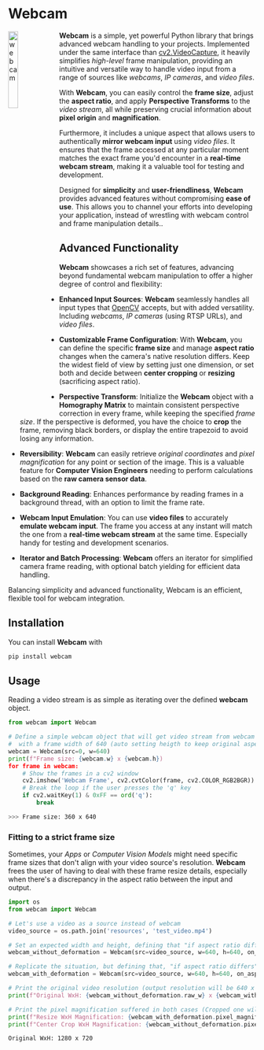 # Webcam
<img alt="webcam" title="webcam" src="https://raw.githubusercontent.com/Eric-Canas/webcam/main/resources/logo.png" width="20%" align="left"> **Webcam** is a simple, yet powerful Python library that brings advanced webcam handling to your projects. Implemented under the same interface than [cv2.VideoCapture](https://docs.opencv.org/3.4/d8/dfe/classcv_1_1VideoCapture.html#a57c0e81e83e60f36c83027dc2a188e80), it heavily simplifies _high-level_ frame manipulation, providing an intuitive and versatile way to handle video input from a range of sources like _webcams_, _IP cameras_, and _video files_.

With **Webcam**, you can easily control the **frame size**, adjust the **aspect ratio**, and apply **Perspective Transforms** to the _video stream_, all while preserving crucial information about **pixel origin** and **magnification**.

Furthermore, it includes a unique aspect that allows users to authentically **mirror webcam input** using _video files_. It ensures that the frame accessed at any particular moment matches the exact frame you'd encounter in a **real-time webcam stream**, making it a valuable tool for testing and development.

Designed for **simplicity** and **user-friendliness**, **Webcam** provides advanced features without compromising **ease of use**. This allows you to channel your efforts into developing your application, instead of wrestling with webcam control and frame manipulation details..

## Advanced Functionality
**Webcam** showcases a rich set of features, advancing beyond fundamental webcam manipulation to offer a higher degree of control and flexibility:

- **Enhanced Input Sources**: **Webcam** seamlessly handles all input types that [OpenCV](https://docs.opencv.org/3.4/d8/dfe/classcv_1_1VideoCapture.html#a949d90b766ba42a6a93fe23a67785951) accepts, but with added versatility. Including _webcams_, _IP cameras_ (using RTSP URLs), and _video files_.

- **Customizable Frame Configuration**: With **Webcam**, you can define the specific **frame size** and manage **aspect ratio** changes when the camera's native resolution differs. Keep the widest field of view by setting just one dimension, or set both and decide between **center cropping** or **resizing** (sacrificing aspect ratio).

- **Perspective Transform**: Initialize the **Webcam** object with a **Homography Matrix** to maintain consistent perspective correction in every frame, while keeping the specified _frame size_.  If the perspective is deformed, you have the choice to **crop** the frame, removing black borders, or display the entire trapezoid to avoid losing any information.

- **Reversibility**: **Webcam** can easily retrieve _original coordinates_ and _pixel magnification_ for any point or section of the image. This is a valuable feature for **Computer Vision Engineers** needing to perform calculations based on the **raw camera sensor data**.

- **Background Reading**: Enhances performance by reading frames in a background thread, with an option to limit the frame rate.

- **Webcam Input Emulation**: You can use **video files** to accurately **emulate webcam input**. The frame you access at any instant will match the one from a **real-time webcam stream** at the same time. Especially handy for testing and development scenarios.

- **Iterator and Batch Processing**: **Webcam** offers an iterator for simplified camera frame reading, with optional batch yielding for efficient data handling.

Balancing simplicity and advanced functionality, Webcam is an efficient, flexible tool for webcam integration.


## Installation

You can install **Webcam** with

```bash
pip install webcam
```

## Usage

Reading a video stream is as simple as iterating over the defined **webcam** object.

```python
from webcam import Webcam

# Define a simple webcam object that will get video stream from webcam (src=0),
#  with a frame width of 640 (auto setting heigth to keep original aspect ratio)
webcam = Webcam(src=0, w=640)
print(f"Frame size: {webcam.w} x {webcam.h})
for frame in webcam:
    # Show the frames in a cv2 window
    cv2.imshow('Webcam Frame', cv2.cvtColor(frame, cv2.COLOR_RGB2BGR))
    # Break the loop if the user presses the 'q' key
    if cv2.waitKey(1) & 0xFF == ord('q'):
        break
```
```bash
>>> Frame size: 360 x 640
```

### Fitting to a strict frame size

Sometimes, your _Apps_ or _Computer Vision Models_ might need specific frame sizes that don't align with your video source's resolution. **Webcam** frees the user of having to deal with these frame resize details, especially when there's a discrepancy in the aspect ratio between the input and output.

```python
import os
from webcam import Webcam

# Let's use a video as a source instead of webcam
video_source = os.path.join('resources', 'test_video.mp4')

# Set an expected width and height, defining that "if aspect ratio differs", center crop the image.
webcam_without_deformation = Webcam(src=video_source, w=640, h=640, on_aspect_ratio_lost='crop')

# Replicate the situation, but defining that, "if aspect ratio differs", resize it, accepting the produced deformation.
webcam_with_deformation = Webcam(src=video_source, w=640, h=640, on_aspect_ratio_lost='resize')

# Print the original video resolution (output resolution will be 640 x 640 as specified)
print(f"Original WxH: {webcam_without_deformation.raw_w} x {webcam_without_deformation.raw_h}\n")

# Print the pixel magnification suffered in both cases (Cropped one will have a higher magnification in the input's largest axis)
print(f"Resize WxH Magnification: {webcam_with_deformation.pixel_magnification_w} x {webcam_with_deformation.pixel_magnification_h}")
print(f"Center Crop WxH Magnification: {webcam_without_deformation.pixel_magnification_w} x {webcam_without_deformation.pixel_magnification_h}")
```

```bash
Original WxH: 1280 x 720


```

